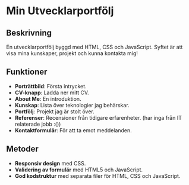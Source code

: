 # Min Utvecklarportfölj

## Beskrivning
En utvecklarportfölj byggd med HTML, CSS och JavaScript. Syftet är att visa mina kunskaper, projekt och kunna kontakta mig!

## Funktioner
- **Porträttbild**: Första intrycket.
- **CV-knapp**: Ladda ner mitt CV.
- **About Me**: En introduktion.
- **Kunskap**: Lista över teknologier jag behärskar.
- **Portfölj**: Projekt jag är stolt över.
- **Referenser**: Recensioner från tidigare erfarenheter. (har inga från IT relaterade jobb :())
- **Kontaktformulär**: För att ta emot meddelanden.

## Metoder 
- **Responsiv design** med CSS.
- **Validering av formulär** med HTML5 och JavaScript.
- **God kodstruktur** med separata filer för HTML, CSS och JavaScript.
